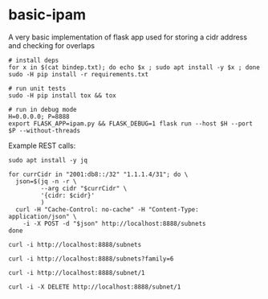 # basic-ipam

A very basic implementation of flask app used
for storing a cidr address and checking for overlaps

```
# install deps
for x in $(cat bindep.txt); do echo $x ; sudo apt install -y $x ; done
sudo -H pip install -r requirements.txt

# run unit tests
sudo -H pip install tox && tox

# run in debug mode
H=0.0.0.0; P=8888
export FLASK_APP=ipam.py && FLASK_DEBUG=1 flask run --host $H --port $P --without-threads
```

Example REST calls:

```
sudo apt install -y jq

for currCidr in "2001:db8::/32" "1.1.1.4/31"; do \
  json=$(jq -n -r \
         --arg cidr "$currCidr" \
         '{cidr: $cidr}'
         )
  curl -H "Cache-Control: no-cache" -H "Content-Type: application/json" \
    -i -X POST -d "$json" http://localhost:8888/subnets
done

curl -i http://localhost:8888/subnets

curl -i http://localhost:8888/subnets?family=6

curl -i http://localhost:8888/subnet/1

curl -i -X DELETE http://localhost:8888/subnet/1
```